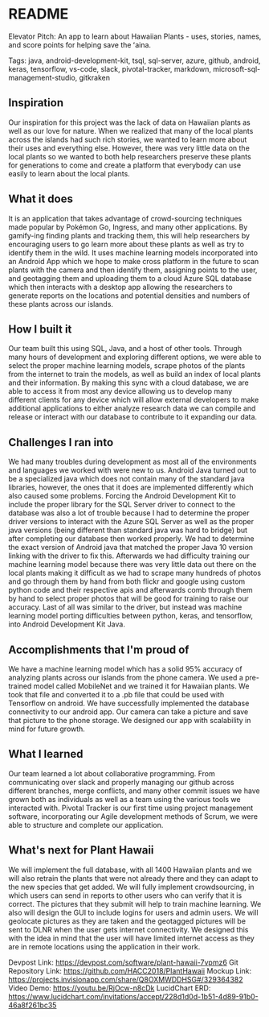 # README
Elevator Pitch:
An app to learn about Hawaiian Plants - uses, stories, names, and score points for helping save the ʻaina.

Tags:
java, android-development-kit, tsql, sql-server, azure, github, android, keras, tensorflow, vs-code, slack, pivotal-tracker, markdown, microsoft-sql-management-studio, gitkraken

## Inspiration
Our inspiration for this project was the lack of data on Hawaiian plants as well as our love for nature.  When we realized that many of the local plants across the islands had such rich stories, we wanted to learn more about their uses and everything else.  However, there was very little data on the local plants so we wanted to both help researchers preserve these plants for generations to come and create a platform that everybody can use easily to learn about the local plants.

## What it does
It is an application that takes advantage of crowd-sourcing techniques made popular by Pokémon Go, Ingress, and many other applications.  By gamify-ing finding plants and tracking them, this will help researchers by encouraging users to go learn more about these plants as well as try to identify them in the wild.  It uses machine learning models incorporated into an Android App which we hope to make cross platform in the future to scan plants with the camera and then identify them, assigning points to the user, and geotagging them and uploading them to a cloud Azure SQL database which then interacts with a desktop app allowing the researchers to generate reports on the locations and potential densities and numbers of these plants across our islands.

## How I built it
Our team built this using SQL, Java, and a host of other tools.  Through many hours of development and exploring different options, we were able to select the proper machine learning models, scrape photos of the plants from the internet to train the models, as well as build an index of local plants and their information.  By making this sync with a cloud database, we are able to access it from most any device allowing us to develop many different clients for any device which will allow external developers to make additional applications to either analyze research data we can compile and release or interact with our database to contribute to it expanding our data.

## Challenges I ran into
We had many troubles during development as most all of the environments and languages we worked with were new to us.  Android Java turned out to be a specialized java which does not contain many of the standard java libraries, however, the ones that it does are implemented differently which also caused some problems.  Forcing the Android Development Kit to include the proper library for the SQL Server driver to connect to the database was also a lot of trouble because I had to determine the proper driver versions to interact with the Azure SQL Server as well as the proper java versions (being different than standard java was hard to bridge) but after completing our database then worked properly.  We had to determine the exact version of Android java that matched the proper Java 10 version linking with the driver to fix this.  Afterwards we had difficulty training our machine learning model because there was very little data out there on the local plants making it difficult as we had to scrape many hundreds of photos and go through them by hand from both flickr and google using custom python code and their respective apis and afterwards comb through them by hand to select proper photos that will be good for training to raise our accuracy.  Last of all was similar to the driver, but instead was machine learning model porting difficulties between python, keras, and tensorflow, into Android Development Kit Java.

## Accomplishments that I'm proud of
We have a machine learning model which has a solid 95% accuracy of analyzing plants across our islands from the phone camera. We used a pre-trained model called MobileNet and we trained it for Hawaiian plants. We took that file and converted it to a .pb file that could be used with Tensorflow on android. We have successfully implemented the database connectivity to our android app. Our camera can take a picture and save that picture to the phone storage. We designed our app with scalability in mind for future growth.

## What I learned
Our team learned a lot about collaborative programming.  From communicating over slack and properly managing our github across different branches, merge conflicts, and many other commit issues we have grown both as individuals as well as a team using the various tools we interacted with.  Pivotal Tracker is our first time using project management software, incorporating our Agile development methods of Scrum, we were able to structure and complete our application.

## What's next for Plant Hawaii
We will implement the full database, with all 1400 Hawaiian plants and we will also retrain the plants that were not already there and they can adapt to the new species that get added. We will fully implement crowdsourcing, in which users can send in reports to other users who can verify that it is correct. The pictures that they submit will help to train machine learning. We also will design the GUI to include logins for users and admin users. We will geolocate pictures as they are taken and the geotagged pictures will be sent to DLNR when the user gets internet connectivity. We designed this with the idea in mind that the user will have limited internet access as they are in remote locations using the application in their work. 

Devpost Link: https://devpost.com/software/plant-hawaii-7vpmz6
Git Repository Link: https://github.com/HACC2018/PlantHawaii
Mockup Link: https://projects.invisionapp.com/share/Q8OXMWDDHSG#/329364382
Video Demo: https://youtu.be/RjOcw-n8cDk
LucidChart ERD: https://www.lucidchart.com/invitations/accept/228d1d0d-1b51-4d89-91b0-46a8f261bc35